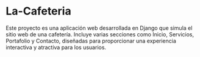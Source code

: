 # La-Cafeteria
Este proyecto es una aplicación web desarrollada en Django que simula el sitio web de una cafetería. Incluye varias secciones como Inicio, Servicios, Portafolio y Contacto, diseñadas para proporcionar una experiencia interactiva y atractiva para los usuarios.
